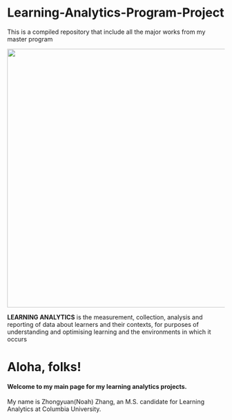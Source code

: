 # Learning-Analytics-Program-Project
This is a compiled repository that include all the major works from my master program


<img src="http://www.e-learn.nl/media/blogs/e-learn/banners/wordle-learninganalytics.png?mtime=1514126619" width="600"><br>


**LEARNING ANALYTICS** is the measurement, collection, analysis and reporting of data about learners and their contexts, for purposes of understanding and optimising learning and the environments in which it occurs


# Aloha, folks!
#### Welcome to my main page for my learning analytics projects.

My name is Zhongyuan(Noah) Zhang, an M.S. candidate for Learning Analytics at Columbia University.
